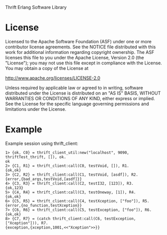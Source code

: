 Thrift Erlang Software Library

License
=======

Licensed to the Apache Software Foundation (ASF) under one
or more contributor license agreements. See the NOTICE file
distributed with this work for additional information
regarding copyright ownership. The ASF licenses this file
to you under the Apache License, Version 2.0 (the
"License"); you may not use this file except in compliance
with the License. You may obtain a copy of the License at

  http://www.apache.org/licenses/LICENSE-2.0

Unless required by applicable law or agreed to in writing,
software distributed under the License is distributed on an
"AS IS" BASIS, WITHOUT WARRANTIES OR CONDITIONS OF ANY
KIND, either express or implied. See the License for the
specific language governing permissions and limitations
under the License.

Example
=======

Example session using thrift_client:

```
1> {ok, C0} = thrift_client_util:new("localhost", 9090, thriftTest_thrift, []), ok.
ok
2> {C1, R1} = thrift_client:call(C0, testVoid, []), R1.
{ok,ok}
3> {C2, R2} = thrift_client:call(C1, testVoid, [asdf]), R2.
{error,{bad_args,testVoid,[asdf]}}
4> {C3, R3} = thrift_client:call(C2, testI32, [123]), R3.
{ok,123}
5> {C4, R4} = thrift_client:call(C3, testOneway, [1]), R4.
{ok,ok}
6> {C5, R5} = thrift_client:call(C4, testXception, ["foo"]), R5.
{error,{no_function,testXception}}
7> {C6, R6} = thrift_client:call(C5, testException, ["foo"]), R6.
{ok,ok}
8> {C7, R7} = (catch thrift_client:call(C6, testException, ["Xception"])), R7.
{exception,{xception,1001,<<"Xception">>}}
```

